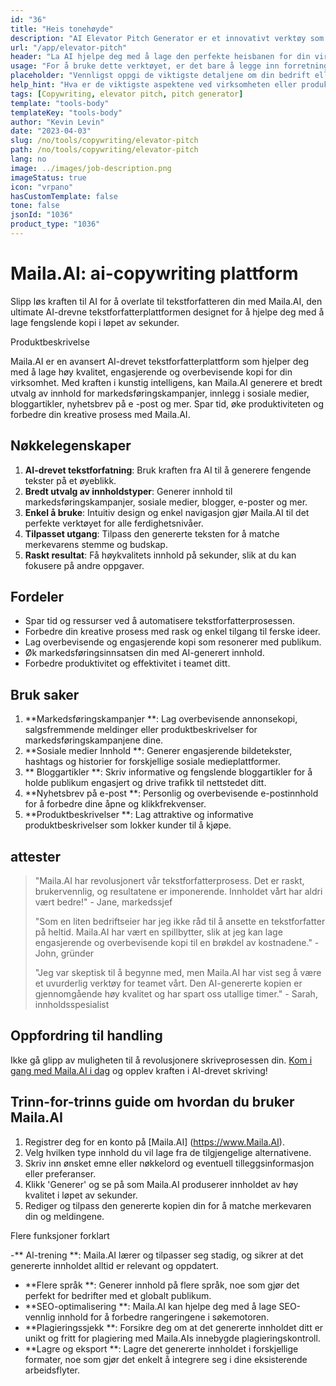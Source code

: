 ```yaml
---
id: "36"
title: "Heis tonehøyde"
description: "AI Elevator Pitch Generator er et innovativt verktøy som bruker kunstig intelligens for å skape overbevisende og fengslende heisbaner for din virksomhet, produkt eller service.  Imponere potensielle kunder eller investorer med en kortfattet og engasjerende tonehøyde som fremhever de viktigste aspektene ved tilbudet ditt, slik at det skiller seg ut fra konkurransen."
url: "/app/elevator-pitch"
header: "La AI hjelpe deg med å lage den perfekte heisbanen for din virksomhet eller produkt."
usage: "For å bruke dette verktøyet, er det bare å legge inn forretningsnavnet, nøkkelfunksjonene og målgruppen.  Denne AI-generatoren vil da lage en godt laget, konsis og overbevisende heisbane som fremhever de unike salgspunktene i din virksomhet eller produkt."
placeholder: "Vennligst oppgi de viktigste detaljene om din bedrift eller produkt, for eksempel bedriftens navn, nøkkelegenskaper, målgruppe osv."
help_hint: "Hva er de viktigste aspektene ved virksomheten eller produktet du vil fokusere på?  Skriv inn noen nøkkelord relatert til disse aspektene, og vår AI vil lage en engasjerende heis tonehøyde basert på innspillene dine."
tags: [Copywriting, elevator pitch, pitch generator]
template: "tools-body"
templateKey: "tools-body"
author: "Kevin Levin"
date: "2023-04-03"
slug: /no/tools/copywriting/elevator-pitch
path: /no/tools/copywriting/elevator-pitch
lang: no
image: ../images/job-description.png
imageStatus: true
icon: "vrpano"
hasCustomTemplate: false
tone: false
jsonId: "1036"
product_type: "1036"
---
```


# Maila.AI: ai-copywriting plattform

Slipp løs kraften til AI for å overlate til tekstforfatteren din med Maila.AI, den ultimate AI-drevne tekstforfatterplattformen designet for å hjelpe deg med å lage fengslende kopi i løpet av sekunder.

Produktbeskrivelse

Maila.AI er en avansert AI-drevet tekstforfatterplattform som hjelper deg med å lage høy kvalitet, engasjerende og overbevisende kopi for din virksomhet. Med kraften i kunstig intelligens, kan Maila.AI generere et bredt utvalg av innhold for markedsføringskampanjer, innlegg i sosiale medier, bloggartikler, nyhetsbrev på e -post og mer. Spar tid, øke produktiviteten og forbedre din kreative prosess med Maila.AI.

## Nøkkelegenskaper

1. **AI-drevet tekstforfatning**: Bruk kraften fra AI til å generere fengende tekster på et øyeblikk.
2. **Bredt utvalg av innholdstyper**: Generer innhold til markedsføringskampanjer, sosiale medier, blogger, e-poster og mer.
3. **Enkel å bruke**: Intuitiv design og enkel navigasjon gjør Maila.AI til det perfekte verktøyet for alle ferdighetsnivåer.
4. **Tilpasset utgang**: Tilpass den genererte teksten for å matche merkevarens stemme og budskap.
5. **Raskt resultat**: Få høykvalitets innhold på sekunder, slik at du kan fokusere på andre oppgaver.

## Fordeler

- Spar tid og ressurser ved å automatisere tekstforfatterprosessen.
- Forbedre din kreative prosess med rask og enkel tilgang til ferske ideer.
- Lag overbevisende og engasjerende kopi som resonerer med publikum.
- Øk markedsføringsinnsatsen din med AI-generert innhold.
- Forbedre produktivitet og effektivitet i teamet ditt.

## Bruk saker

1. **Markedsføringskampanjer **: Lag overbevisende annonsekopi, salgsfremmende meldinger eller produktbeskrivelser for markedsføringskampanjene dine.
2. **Sosiale medier Innhold **: Generer engasjerende bildetekster, hashtags og historier for forskjellige sosiale medieplattformer.
3. ** Bloggartikler **: Skriv informative og fengslende bloggartikler for å holde publikum engasjert og drive trafikk til nettstedet ditt.
4. **Nyhetsbrev på e-post **: Personlig og overbevisende e-postinnhold for å forbedre dine åpne og klikkfrekvenser.
5. **Produktbeskrivelser **: Lag attraktive og informative produktbeskrivelser som lokker kunder til å kjøpe.

## attester

> "Maila.AI har revolusjonert vår tekstforfatterprosess. Det er raskt, brukervennlig, og resultatene er imponerende. Innholdet vårt har aldri vært bedre!" - Jane, markedssjef
>
> "Som en liten bedriftseier har jeg ikke råd til å ansette en tekstforfatter på heltid. Maila.AI har vært en spillbytter, slik at jeg kan lage engasjerende og overbevisende kopi til en brøkdel av kostnadene." - John, gründer
>
> "Jeg var skeptisk til å begynne med, men Maila.AI har vist seg å være et uvurderlig verktøy for teamet vårt. Den AI-genererte kopien er gjennomgående høy kvalitet og har spart oss utallige timer." - Sarah, innholdsspesialist

## Oppfordring til handling

Ikke gå glipp av muligheten til å revolusjonere skriveprosessen din. [Kom i gang med Maila.AI i dag](https://www.Maila.AI) og opplev kraften i AI-drevet skriving!

## Trinn-for-trinns guide om hvordan du bruker Maila.AI

1. Registrer deg for en konto på [Maila.AI] (https://www.Maila.AI).
2. Velg hvilken type innhold du vil lage fra de tilgjengelige alternativene.
3. Skriv inn ønsket emne eller nøkkelord og eventuell tilleggsinformasjon eller preferanser.
4. Klikk 'Generer' og se på som Maila.AI produserer innholdet av høy kvalitet i løpet av sekunder.
5. Rediger og tilpass den genererte kopien din for å matche merkevaren din og meldingene.

Flere funksjoner forklart

-** AI-trening **: Maila.AI lærer og tilpasser seg stadig, og sikrer at det genererte innholdet alltid er relevant og oppdatert.

- **Flere språk **: Generer innhold på flere språk, noe som gjør det perfekt for bedrifter med et globalt publikum.
- **SEO-optimalisering **: Maila.AI kan hjelpe deg med å lage SEO-vennlig innhold for å forbedre rangeringene i søkemotoren.
- **Plagieringssjekk **: Forsikre deg om at det genererte innholdet ditt er unikt og fritt for plagiering med Maila.AIs innebygde plagieringskontroll.
- **Lagre og eksport **: Lagre det genererte innholdet i forskjellige formater, noe som gjør det enkelt å integrere seg i dine eksisterende arbeidsflyter.
